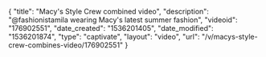 {
    "title": "Macy's Style Crew combined video",
    "description": "@fashionistamila wearing Macy's latest summer fashion",
    "videoid": "176902551",
    "date_created": "1536201405",
    "date_modified": "1536201874",
    "type": "captivate",
    "layout": "video",
    "url": "\/v\/macys-style-crew-combines-video\/176902551"
}